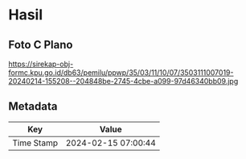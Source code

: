 # Hasil

## Foto C Plano

https://sirekap-obj-formc.kpu.go.id/db63/pemilu/ppwp/35/03/11/10/07/3503111007019-20240214-155208--204848be-2745-4cbe-a099-97d46340bb09.jpg


## Metadata

| Key        | Value               |
| ---------- | ------------------- |
| Time Stamp | 2024-02-15 07:00:44 |



